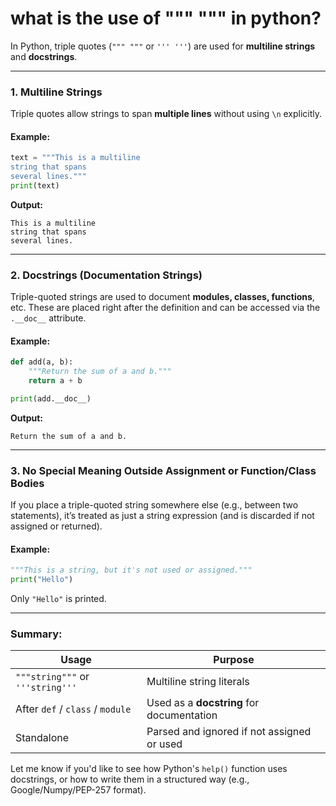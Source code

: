 # what is the use of """ """ in python?

In Python, triple quotes (`""" """` or `''' '''`) are used for **multiline strings** and **docstrings**.

---

### 1. **Multiline Strings**

Triple quotes allow strings to span **multiple lines** without using `\n` explicitly.

#### Example:

```python
text = """This is a multiline
string that spans
several lines."""
print(text)
```

**Output:**

```
This is a multiline
string that spans
several lines.
```

---

### 2. **Docstrings (Documentation Strings)**

Triple-quoted strings are used to document **modules, classes, functions**, etc. These are placed right after the definition and can be accessed via the `.__doc__` attribute.

#### Example:

```python
def add(a, b):
    """Return the sum of a and b."""
    return a + b

print(add.__doc__)
```

**Output:**

```
Return the sum of a and b.
```

---

### 3. **No Special Meaning Outside Assignment or Function/Class Bodies**

If you place a triple-quoted string somewhere else (e.g., between two statements), it’s treated as just a string expression (and is discarded if not assigned or returned).

#### Example:

```python
"""This is a string, but it's not used or assigned."""
print("Hello")
```

Only `"Hello"` is printed.

---

### Summary:

| Usage                            | Purpose                                    |
| -------------------------------- | ------------------------------------------ |
| `"""string"""` or `'''string'''` | Multiline string literals                  |
| After `def` / `class` / `module` | Used as a **docstring** for documentation  |
| Standalone                       | Parsed and ignored if not assigned or used |

Let me know if you'd like to see how Python's `help()` function uses docstrings, or how to write them in a structured way (e.g., Google/Numpy/PEP-257 format).
